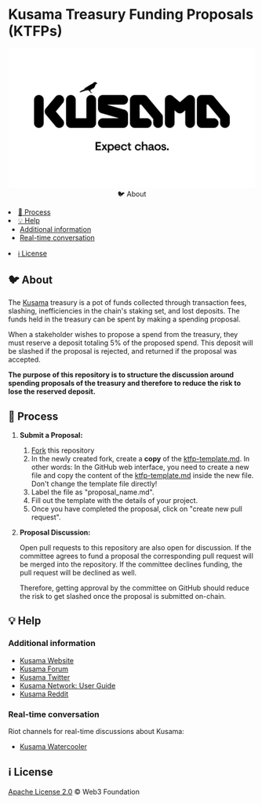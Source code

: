 # Kusama Treasury Funding Proposals (KTFPs)

<p align="center">
  <img src="./src/Kusama-expect-chaos.png" style="width:1300px;>
</p>

> **Sometimes Chaos Can Benefit from Structure**

The purpose of this repository is to structure the discussion around spending proposals of the treasury and therefore to reduce the risk to lose the reserved deposit. 

---

- [:bird: About](#clipboard-about)
- [:pencil: Process](#pencil-process)
- [:bulb: Help](#bulb-help)
  - [Additional information](#additional-information)
  - [Real-time conversation](#real-time-conversation)
- [:information_source: License](#information_source-license)

## :bird: About 

The [Kusama](https://kusama.network/) treasury is a pot of funds collected through transaction fees, slashing, inefficiencies in the chain's staking set, and lost deposits. The funds held in the treasury can be spent by making a spending proposal.

When a stakeholder wishes to propose a spend from the treasury, they must reserve a deposit totaling 5% of the proposed spend. This deposit will be slashed if the proposal is rejected, and returned if the proposal was accepted.

**The purpose of this repository is to structure the discussion around spending proposals of the treasury and therefore to reduce the risk to lose the reserved deposit.** 

## :pencil: Process

1. **Submit a Proposal:**
    1. [Fork](./fork) this repository
    2. In the newly created fork, create a **copy** of the [ktfp-template.md](./Proposals/ktfp-template.md). In other words: In the GitHub web interface, you need to create a new file and copy the content of the [ktfp-template.md](./Proposals/ktfp-template.md) inside the new file. Don't change the template file directly!
    3. Label the file as "proposal_name.md".
    4. Fill out the template with the details of your project.
    5. Once you have completed the proposal, click on "create new pull request".

2. **Proposal Discussion:**

    Open pull requests to this repository are also open for discussion. If the committee agrees to fund a proposal the corresponding pull request will be merged into the repository. If the committee declines funding, the pull request will be declined as well. 

    Therefore, getting approval by the committee on GitHub should reduce the risk to get slashed once the proposal is submitted on-chain. 

## :bulb: Help

### Additional information

* [Kusama Website](https://kusama.network/)
* [Kusama Forum](https://forum.kusama.network/)
* [Kusama Twitter](https://twitter.com/kusamanetwork)
* [Kusama Network: User Guide](https://guide.kusama.network/en/latest/)
* [Kusama Reddit](https://www.reddit.com/r/Kusama/)

### Real-time conversation
Riot channels for real-time discussions about Kusama: 

* [Kusama Watercooler](https://riot.im/app/#/room/#kusamawatercooler:polkadot.builders)

## :information_source: License
[Apache License 2.0](./LICENSE) © Web3 Foundation 